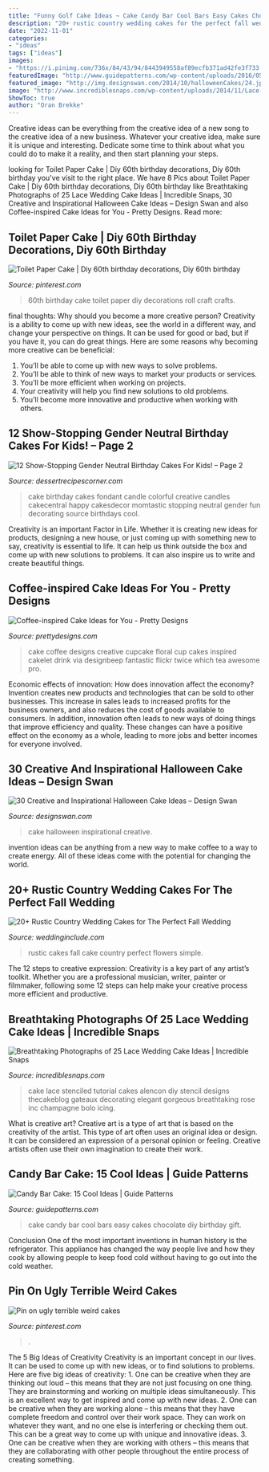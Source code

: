 ```yaml
---
title: "Funny Golf Cake Ideas ~ Cake Candy Bar Cool Bars Easy Cakes Chocolate Diy Birthday Gift"
description: "20+ rustic country wedding cakes for the perfect fall wedding"
date: "2022-11-01"
categories:
- "ideas"
tags: ["ideas"]
images:
- "https://i.pinimg.com/736x/84/43/94/8443949558af89ecfb371ad42fe3f733.jpg"
featuredImage: "http://www.guidepatterns.com/wp-content/uploads/2016/05/How-to-Make-a-Candy-Bar-Cake.jpg"
featured_image: "http://img.designswan.com/2014/10/halloweenCakes/24.jpg"
image: "http://www.incrediblesnaps.com/wp-content/uploads/2014/11/Lace-Wedding-Cakes-1.jpg"
ShowToc: true
author: "Oran Brekke"
---
```



Creative ideas can be everything from the creative idea of a new song to the creative idea of a new business. Whatever your creative idea, make sure it is unique and interesting. Dedicate some time to think about what you could do to make it a reality, and then start planning your steps.

	

		
looking for Toilet Paper Cake | Diy 60th birthday decorations, Diy 60th birthday you've visit to the right place. We have 8 Pics about Toilet Paper Cake | Diy 60th birthday decorations, Diy 60th birthday like Breathtaking Photographs of 25 Lace Wedding Cake Ideas | Incredible Snaps, 30 Creative and Inspirational Halloween Cake Ideas – Design Swan and also Coffee-inspired Cake Ideas for You - Pretty Designs. Read more:
		
    
## Toilet Paper Cake | Diy 60th Birthday Decorations, Diy 60th Birthday

<img loading=lazy src="https://i.pinimg.com/736x/84/43/94/8443949558af89ecfb371ad42fe3f733.jpg" onerror="this.onerror=null;this.src='https://tse4.mm.bing.net/th?id=OIP.J6K2pAPwarEv4a5u8gJm7AHaLT&amp;pid=15.1';" alt="Toilet Paper Cake | Diy 60th birthday decorations, Diy 60th birthday">

_Source: pinterest.com_

>60th birthday cake toilet paper diy decorations roll craft crafts. 

	

final thoughts: Why should you become a more creative person?
Creativity is a ability to come up with new ideas, see the world in a different way, and change your perspective on things. It can be used for good or bad, but if you have it, you can do great things. Here are some reasons why becoming more creative can be beneficial: 
1. You’ll be able to come up with new ways to solve problems. 
2. You’ll be able to think of new ways to market your products or services. 
3. You’ll be more efficient when working on projects. 
4. Your creativity will help you find new solutions to old problems. 
5. You’ll become more innovative and productive when working with others.

    
## 12 Show-Stopping Gender Neutral Birthday Cakes For Kids! – Page 2

<img loading=lazy src="http://dessertrecipescorner.com/wp-content/uploads/2015/08/867483ZfK1_colorful-fondant-candle-birthday-cake_900.jpg" onerror="this.onerror=null;this.src='https://tse1.mm.bing.net/th?id=OIP.6HsGKCrerPz2XtkraYLCHwHaLL&amp;pid=15.1';" alt="12 Show-Stopping Gender Neutral Birthday Cakes For Kids! – Page 2">

_Source: dessertrecipescorner.com_

>cake birthday cakes fondant candle colorful creative candles cakecentral happy cakesdecor momtastic stopping neutral gender fun decorating source birthdays cool. 

	

Creativity is an important Factor in Life. Whether it is creating new ideas for products, designing a new house, or just coming up with something new to say, creativity is essential to life. It can help us think outside the box and come up with new solutions to problems. It can also inspire us to write and create beautiful things.

    
## Coffee-inspired Cake Ideas For You - Pretty Designs

<img loading=lazy src="http://www.prettydesigns.com/wp-content/uploads/2015/01/Floral-Coffee-Cake.jpg" onerror="this.onerror=null;this.src='https://tse2.mm.bing.net/th?id=OIP.GTHIPcqQdLKPiPPFnTj-AAHaFj&amp;pid=15.1';" alt="Coffee-inspired Cake Ideas for You - Pretty Designs">

_Source: prettydesigns.com_

>cake coffee designs creative cupcake floral cup cakes inspired cakelet drink via designbeep fantastic flickr twice which tea awesome pro. 

	

Economic effects of innovation: How does innovation affect the economy?
Invention creates new products and technologies that can be sold to other businesses. This increase in sales leads to increased profits for the business owners, and also reduces the cost of goods available to consumers. In addition, innovation often leads to new ways of doing things that improve efficiency and quality. These changes can have a positive effect on the economy as a whole, leading to more jobs and better incomes for everyone involved.

    
## 30 Creative And Inspirational Halloween Cake Ideas – Design Swan

<img loading=lazy src="http://img.designswan.com/2014/10/halloweenCakes/24.jpg" onerror="this.onerror=null;this.src='https://tse3.mm.bing.net/th?id=OIP._x5oDAELrIfGgrI5PvDlFwHaKY&amp;pid=15.1';" alt="30 Creative and Inspirational Halloween Cake Ideas – Design Swan">

_Source: designswan.com_

>cake halloween inspirational creative. 

	

invention ideas can be anything from a new way to make coffee to a way to create energy. All of these ideas come with the potential for changing the world.

    
## 20+ Rustic Country Wedding Cakes For The Perfect Fall Wedding

<img loading=lazy src="http://www.weddinginclude.com/wp-content/uploads/2016/07/rustic-white-wedding-cake-for-fall-wedding.jpg" onerror="this.onerror=null;this.src='https://tse3.mm.bing.net/th?id=OIP.1EuYYH50H1lpcpHsowa33wHaK8&amp;pid=15.1';" alt="20+ Rustic Country Wedding Cakes for The Perfect Fall Wedding">

_Source: weddinginclude.com_

>rustic cakes fall cake country perfect flowers simple. 

	

The 12 steps to creative expression:
Creativity is a key part of any artist’s toolkit. Whether you are a professional musician, writer, painter or filmmaker, following some 12 steps can help make your creative process more efficient and productive.

    
## Breathtaking Photographs Of 25 Lace Wedding Cake Ideas | Incredible Snaps

<img loading=lazy src="http://www.incrediblesnaps.com/wp-content/uploads/2014/11/Lace-Wedding-Cakes-1.jpg" onerror="this.onerror=null;this.src='https://tse3.mm.bing.net/th?id=OIP.ujGnupkaU0XBFtD1XfV9IgHaLE&amp;pid=15.1';" alt="Breathtaking Photographs of 25 Lace Wedding Cake Ideas | Incredible Snaps">

_Source: incrediblesnaps.com_

>cake lace stenciled tutorial cakes alencon diy stencil designs thecakeblog gateaux decorating elegant gorgeous breathtaking rose inc champagne bolo icing. 

	

What is creative art?
Creative art is a type of art that is based on the creativity of the artist. This type of art often uses an original idea or design. It can be considered an expression of a personal opinion or feeling. Creative artists often use their own imagination to create their work.

    
## Candy Bar Cake: 15 Cool Ideas | Guide Patterns

<img loading=lazy src="http://www.guidepatterns.com/wp-content/uploads/2016/05/How-to-Make-a-Candy-Bar-Cake.jpg" onerror="this.onerror=null;this.src='https://tse1.mm.bing.net/th?id=OIP.Db2q3Xoz-Q-949oIMXXHuQHaNB&amp;pid=15.1';" alt="Candy Bar Cake: 15 Cool Ideas | Guide Patterns">

_Source: guidepatterns.com_

>cake candy bar cool bars easy cakes chocolate diy birthday gift. 

	

Conclusion
One of the most important inventions in human history is the refrigerator. This appliance has changed the way people live and how they cook by allowing people to keep food cold without having to go out into the cold weather.

    
## Pin On Ugly Terrible Weird Cakes

<img loading=lazy src="https://i.pinimg.com/736x/e1/81/0a/e1810aa31fc52212b838a3419ebe33cb--weird-cakes.jpg" onerror="this.onerror=null;this.src='https://tse4.mm.bing.net/th?id=OIP.Z7zCvqVxmvQcWn1w35iZDgHaJ4&amp;pid=15.1';" alt="Pin on ugly terrible weird cakes">

_Source: pinterest.com_

>. 

	

The 5 Big Ideas of Creativity
Creativity is an important concept in our lives. It can be used to come up with new ideas, or to find solutions to problems. Here are five big ideas of creativity: 1. One can be creative when they are thinking out loud – this means that they are not just focusing on one thing. They are brainstorming and working on multiple ideas simultaneously. This is an excellent way to get inspired and come up with new ideas. 2. One can be creative when they are working alone – this means that they have complete freedom and control over their work space. They can work on whatever they want, and no one else is interfering or checking them out. This can be a great way to come up with unique and innovative ideas. 3. One can be creative when they are working with others – this means that they are collaborating with other people throughout the entire process of creating something.

